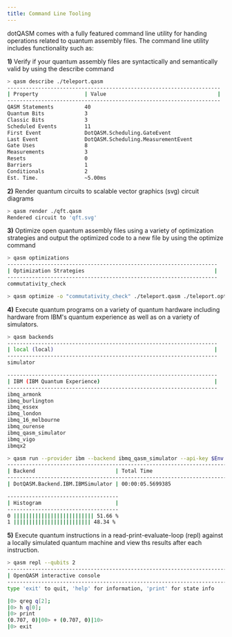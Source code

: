 ```yaml
---
title: Command Line Tooling
---
```

dotQASM comes with a fully featured command line utility for handing operations related to quantum assembly files. The command line utility includes functionality such as:

**1)** Verify if your quantum assembly files are syntactically and semantically valid by using the describe command

```sh
> qasm describe ./teleport.qasm
---------------------------------------------------------------------
| Property               | Value                                    |
---------------------------------------------------------------------
QASM Statements          40
Quantum Bits             3
Classic Bits             3
Scheduled Events         11
First Event              DotQASM.Scheduling.GateEvent
Last Event               DotQASM.Scheduling.MeasurementEvent
Gate Uses                8
Measurements             3
Resets                   0
Barriers                 1
Conditionals             2
Est. Time.               ~5.00ms
```
**2)** Render quantum circuits to scalable vector graphics (svg) circuit diagrams
```sh
> qasm render ./qft.qasm
Rendered circuit to 'qft.svg'
```

**3)** Optimize open quantum assembly files using a variety of optimization strategies and output the optimized code to a new file by using the optimize command

```sh
> qasm optimizations
--------------------------------------------------------------------
| Optimization Strategies                                          |
--------------------------------------------------------------------
commutativity_check

> qasm optimize -o "commutativity_check" ./teleport.qasm ./teleport.optimized.qasm
```

**4)** Execute quantum programs on a variety of quantum hardware including hardware from IBM's quantum experience as well as on a variety of simulators.

```sh
> qasm backends
--------------------------------------------------------------------
| local (local)                                                    |
--------------------------------------------------------------------
simulator

--------------------------------------------------------------------
| IBM (IBM Quantum Experience)                                     |
--------------------------------------------------------------------
ibmq_armonk
ibmq_burlington
ibmq_essex
ibmq_london
ibmq_16_melbourne
ibmq_ourense
ibmq_qasm_simulator
ibmq_vigo
ibmqx2

> qasm run --provider ibm --backend ibmq_qasm_simulator --api-key $Env:IBM_KEY ./coinflip.qasm
--------------------------------------------------------------------------------------------------------------------
| Backend                          | Total Time                                         | Execution Time           |
--------------------------------------------------------------------------------------------------------------------
| DotQASM.Backend.IBM.IBMSimulator | 00:00:05.5699385                                   | 00:00:00.0022656         |

------------------------------------
| Histogram                        |
------------------------------------
0 |||||||||||||||||||||||||| 51.66 %
1 ||||||||||||||||||||||||| 48.34 %
```

**5)** Execute quantum instructions in a read-print-evaluate-loop (repl) against a locally simulated quantum machine and view ths results after each instruction.

```sh
> qasm repl --qubits 2
-----------------------------------------------------------------------
| OpenQASM interactive console                                        |
-----------------------------------------------------------------------
type 'exit' to quit, 'help' for information, 'print' for state info

|0> qreg q[2];
|0> h q[0];
|0> print
(0.707, 0)|00> + (0.707, 0)|10>
|0> exit
```